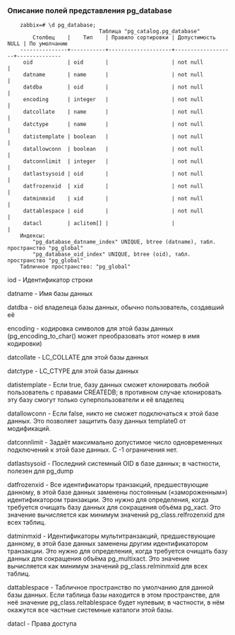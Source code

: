 ### Описание полей представления pg_database

        zabbix=# \d pg_database;
                                 Таблица "pg_catalog.pg_database"
            Столбец    |    Тип    | Правило сортировки | Допустимость NULL | По умолчанию 
        ---------------+-----------+--------------------+-------------------+--------------
         oid           | oid       |                    | not null          | 
         datname       | name      |                    | not null          | 
         datdba        | oid       |                    | not null          | 
         encoding      | integer   |                    | not null          | 
         datcollate    | name      |                    | not null          | 
         datctype      | name      |                    | not null          | 
         datistemplate | boolean   |                    | not null          | 
         datallowconn  | boolean   |                    | not null          | 
         datconnlimit  | integer   |                    | not null          | 
         datlastsysoid | oid       |                    | not null          | 
         datfrozenxid  | xid       |                    | not null          | 
         datminmxid    | xid       |                    | not null          | 
         dattablespace | oid       |                    | not null          | 
         datacl        | aclitem[] |                    |                   | 
        Индексы:
            "pg_database_datname_index" UNIQUE, btree (datname), табл. пространство "pg_global"
            "pg_database_oid_index" UNIQUE, btree (oid), табл. пространство "pg_global"
        Табличное пространство: "pg_global"

iod - Идентификатор строки

datname - Имя базы данных

datdba -  oid владелеца базы данных, обычно пользователь, создавший её

encoding  - кодировка символов для этой базы данных (pg_encoding_to_char() может преобразовать этот номер в имя кодировки)

datcollate - LC_COLLATE для этой базы данных

datctype - LC_CTYPE для этой базы данных

datistemplate - Если true, базу данных сможет клонировать любой пользователь с правами CREATEDB; в противном случае клонировать эту базу смогут только суперпользователи и её владелец

datallowconn - Если false, никто не сможет подключаться к этой базе данных. Это позволяет защитить базу данных template0 от модификаций.

datconnlimit - Задаёт максимально допустимое число одновременных подключений к этой базе данных. С -1 ограничения нет.

datlastsysoid - Последний системный OID в базе данных; в частности, полезен для pg_dump

datfrozenxid - Все идентификаторы транзакций, предшествующие данному, в этой базе данных заменены постоянным («замороженным») идентификатором транзакции. 
               Это нужно для определения, когда требуется очищать базу данных для сокращения объёма pg_xact. Это значение вычисляется как минимум значений pg_class.relfrozenxid для всех таблиц.
               
datminmxid -   Идентификаторы мультитранзакций, предшествующие данному, в этой базе данных заменены другим идентификатором транзакции. Это нужно для определения, когда требуется очищать базу данных для сокращения объёма pg_multixact. Это значение вычисляется как минимум значений pg_class.relminmxid для всех таблиц.

dattablespace - Табличное пространство по умолчанию для данной базы данных. Если таблица базы находится в этом пространстве, для неё значение pg_class.reltablespace будет нулевым; в частности, в нём окажутся все частные системные каталоги этой базы.

datacl - Права доступа

